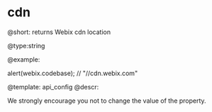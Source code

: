 cdn
=============

@short: returns Webix cdn location
	

@type:string

@example:

alert(webix.codebase); // "//cdn.webix.com" 

@template:	api_config
@descr:

We strongly encourage you not to change the value of the property.